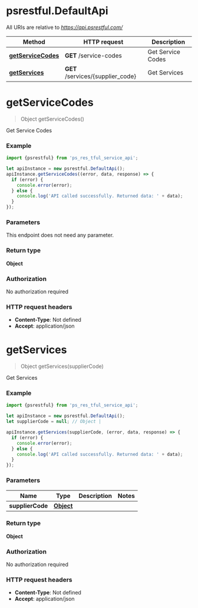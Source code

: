 # psrestful.DefaultApi

All URIs are relative to *https://api.psrestful.com/*

Method | HTTP request | Description
------------- | ------------- | -------------
[**getServiceCodes**](DefaultApi.md#getServiceCodes) | **GET** /service-codes | Get Service Codes
[**getServices**](DefaultApi.md#getServices) | **GET** /services/{supplier_code} | Get Services

<a name="getServiceCodes"></a>
# **getServiceCodes**
> Object getServiceCodes()

Get Service Codes

### Example
```javascript
import {psrestful} from 'ps_res_tful_service_api';

let apiInstance = new psrestful.DefaultApi();
apiInstance.getServiceCodes((error, data, response) => {
  if (error) {
    console.error(error);
  } else {
    console.log('API called successfully. Returned data: ' + data);
  }
});
```

### Parameters
This endpoint does not need any parameter.

### Return type

**Object**

### Authorization

No authorization required

### HTTP request headers

 - **Content-Type**: Not defined
 - **Accept**: application/json

<a name="getServices"></a>
# **getServices**
> Object getServices(supplierCode)

Get Services

### Example
```javascript
import {psrestful} from 'ps_res_tful_service_api';

let apiInstance = new psrestful.DefaultApi();
let supplierCode = null; // Object | 

apiInstance.getServices(supplierCode, (error, data, response) => {
  if (error) {
    console.error(error);
  } else {
    console.log('API called successfully. Returned data: ' + data);
  }
});
```

### Parameters

Name | Type | Description  | Notes
------------- | ------------- | ------------- | -------------
 **supplierCode** | [**Object**](.md)|  | 

### Return type

**Object**

### Authorization

No authorization required

### HTTP request headers

 - **Content-Type**: Not defined
 - **Accept**: application/json

